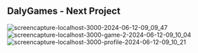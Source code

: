 ## DalyGames - Next Project

![screencapture-localhost-3000-2024-06-12-09_09_47](https://github.com/ValberJunior/dalygames/assets/84424883/5f947dc3-73a9-4fbd-82f5-dfc79517b106)
![screencapture-localhost-3000-game-2-2024-06-12-09_10_04](https://github.com/ValberJunior/dalygames/assets/84424883/b0ba17b1-dc30-4228-a6d7-376027a49b21)
![screencapture-localhost-3000-profile-2024-06-12-09_10_21](https://github.com/ValberJunior/dalygames/assets/84424883/43f8a146-9079-42bd-9766-961076e53100)
